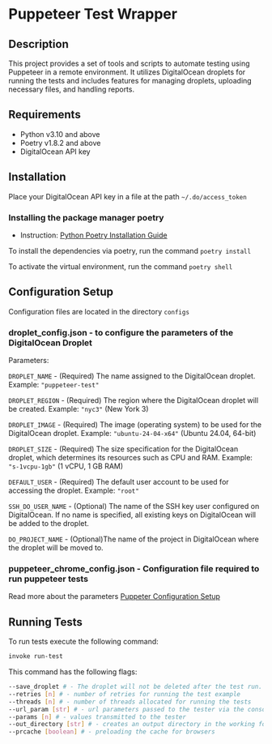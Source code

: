 # Puppeteer Test Wrapper

## Description
This project provides a set of tools and scripts to automate testing using Puppeteer
in a remote environment. It utilizes DigitalOcean droplets for running the tests
and includes features for managing droplets,
uploading necessary files, and handling reports.

## Requirements

* Python v3.10 and above
* Poetry v1.8.2 and above
* DigitalOcean API key

## Installation

Place your DigitalOcean API key in a file at the path 
`~/.do/access_token`

### Installing the package manager poetry

* Instruction: [Python Poetry Installation Guide](https://python-poetry.org/docs/#installation)

To install the dependencies via poetry, run the command
`poetry install`

To activate the virtual environment, run the command
`poetry shell`

## Configuration Setup

Configuration files are located in the directory `configs`

### droplet_config.json - to configure the parameters of the DigitalOcean Droplet

Parameters:

`DROPLET_NAME` - (Required) The name assigned to the DigitalOcean droplet. 
Example: `"puppeteer-test"`

`DROPLET_REGION` - (Required) The region where the DigitalOcean droplet will be created.
Example: `"nyc3"` (New York 3)

`DROPLET_IMAGE` - (Required) The image (operating system) to be used for the DigitalOcean droplet.
Example: `"ubuntu-24-04-x64"` (Ubuntu 24.04, 64-bit)

`DROPLET_SIZE` - (Required) The size specification for the DigitalOcean droplet,
which determines its resources such as CPU and RAM.
Example: `"s-1vcpu-1gb"` (1 vCPU, 1 GB RAM)

`DEFAULT_USER` - (Required) The default user account to be used for accessing the droplet.
Example: `"root"`

`SSH_DO_USER_NAME` - (Optional) The name of the SSH key user configured on DigitalOcean.
If no name is specified, all existing keys on DigitalOcean will be added to the droplet.

`DO_PROJECT_NAME` - (Optional)The name of the project in DigitalOcean where the droplet will be moved to.


### puppeteer_chrome_config.json - Configuration file required to run puppeteer tests

Read more about the parameters [Puppeter Configuration Setup](https://github.com/ONLYOFFICE/Dep.Tests/tree/master/puppeteer#configuration-setup)

## Running Tests

To run tests execute the following command:

```bash
invoke run-test
```

This command has the following flags:

```bash
--save_droplet # - The droplet will not be deleted after the test run.
--retries [n] # - number of retries for running the test example
--threads [n] # - number of threads allocated for running the tests
--url_param [str] # - url parameters passed to the tester via the console
--params [n] # - values ​​transmitted to the tester
--out_directory [str] # - creates an output directory in the working folder
--prcache [boolean] # - preloading the cache for browsers
```
